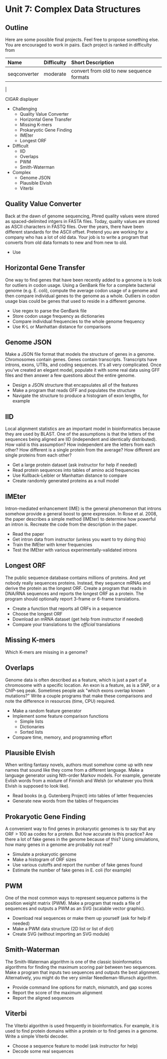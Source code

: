 Unit 7: Complex Data Structures
===============================

## Outline ##

Here are some possible final projects. Feel free to propose something else. You
are encouraged to work in pairs. Each project is ranked in difficulty from


| Name           | Difficulty | Short Description
|:---------------|:-----------|:---------------------------------------------
| seqconverter   | moderate   | convert from old to new sequence formats
|


CIGAR displayer

+ Challenging
	+ Quality Value Converter
	+ Horizontal Gene Transfer
	+ Missing K-mers
	+ Prokaryotic Gene Finding
	+ IMEter
	+ Longest ORF
+ Difficult
	+ IID
	+ Overlaps
	+ PWM
	+ Smith-Waterman
+ Complex
	+ Genome JSON
	+ Plausible Elvish
	+ Viterbi

## Quality Value Converter ##

Back at the dawn of genome sequencing, Phred quality values were stored as
spaced-delimited intgers in FASTA files. Today, quality values are stored as
ASCII characters in FASTQ files. Over the years, there have been different
standards for the ASCII offset. Pretend you are working for a company who has a
lot of old data. Your job is to write a program that converts from old data
formats to new and from new to old.

+ Use

## Horizontal Gene Transfer ##

One way to find genes that have been recently added to a genome is to look for
outliers in codon usage. Using a GenBank file for a complete bacterial genome
(e.g. E. coli), compute the average codon usage of a genome and then compare
individual genes to the genome as a whole. Outliers in codon usage bias could
be genes that used to reside in a different genome.

+ Use regex to parse the GenBank file
+ Store codon usage frequency as dictionaries
+ Compare individual frequencies to the whole genome frequency
+ Use K-L or Manhattan distance for comparisons

## Genome JSON ##

Make a JSON file format that models the structure of genes in a genome.
Chromosomes contain genes. Genes contain transcripts. Transcripts have introns,
exons, UTRs, and coding sequences. It's all very complicated. Once you've
created an elegant model, populate it with some real data using GFF files and
then answer a few questions about the entire genome.

+ Design a JSON structure that encapsulates all of the features
+ Make a program that reads GFF and populates the structure
+ Navigate the structure to produce a histogram of exon lengths, for example

## IID ##

Local alignment statistics are an important model in bioinformatics because
they are used by BLAST. One of the assumptions is that the letters of the
sequences being aligned are IID (independent and identically distributed). How
valid is this assumption? How independent are the letters from each other? How
different is a single protein from the average? How different are single
proteins from each other?

+ Get a large protein dataset (ask instructor for help if needed)
+ Read protein sequences into tables of amino acid frequencies
+ Use Kullback-Leibler or Manhattan distance to compare
+ Create randomly generated proteins as a null model

## IMEter ##

Intron-mediated enhancement (IME) is the general phenomenon that introns
somehow provide a general boost to gene expression. In Rose et al. 2008, the
paper describes a simple method (IMEter) to determine how powerful an intron
is. Recreate the code from the description in the paper.

+ Read the paper
+ Get intron data from instructor (unless you want to try doing this)
+ Train the IMEter with kmer frequencies
+ Test the IMEter with various experimentally-validated introns

## Longest ORF ##

The public sequence database contains millions of proteins. And yet nobody
really sequences proteins. Instead, they sequence mRNAs and derive the protein
as the longest ORF. Create a program that reads in DNA/RNA sequences and
reports the longest ORF as a protein. The program should optionally report
3-frame or 6-frame translations.

+ Create a function that reports all ORFs in a sequence
+ Choose the longest ORF
+ Download an mRNA dataset (get help from instructor if needed)
+ Compare your translations to the _official_ translations

## Missing K-mers ##

Which K-mers are missing in a genome?

## Overlaps ##

Genome data is often described as a feature, which is just a part of a
chromosome with a specific location. An exon is a feature, as is a SNP, or a
ChIP-seq peak. Sometimes people ask "which exons overlap known mutations?"
Write a couple programs that make these comparisons and note the difference in
resources (time, CPU) required.

+ Make a random feature generator
+ Implement some feature comparison functions
	+ Simple lists
	+ Dictionaries
	+ Sorted lists
+ Compare time, memory, and programming effort

## Plausible Elvish ##

When writing fantasy novels, authors must somehow come up with new names that
sound like they come from a different language. Make a language generator using
Nth-order Markov models. For example, generate Evlish words from a mixture of
Finnish and Welsh (or whatever you think Elvish is supposed to look like).

+ Read books (e.g. Gutenberg Project) into tables of letter frequencies
+ Generate new words from the tables of frequencies

## Prokaryotic Gene Finding ##

A convenient way to find genes in prokaryotic genomes is to say that any ORF >
100 aa codes for a protein. But how accurate is this practice? Are there a lot
of fake genes in the genome because of this? Using simulations, how many genes
in a genome are probably not real?

+ Simulate a prokaryotic genome
+ Make a histogram of ORF sizes
+ Use various cutoffs and report the number of fake genes found
+ Estimate the number of fake genes in E. coli (for example)

## PWM ##

One of the most common ways to represent sequence patterns is the position
weight matrix (PWM). Make a program that reads a file of sequences and outputs
a PWM as an SVG (scalable vector graphic).

+ Download real sequences or make them up yourself (ask for help if needed)
+ Make a PWM data structure (2D list or list of dict)
+ Create SVG (without importing an SVG module)

## Smith-Waterman ##

The Smith-Waterman algorithm is one of the classic bioinformatics algorithms
for finding the maximum scoring pair between two sequences. Make a program that
inputs two sequences and outputs the best alignment. Alternatively, you might
do the very similar Needleman-Wunsch algorithm.

+ Provide command line options for match, mismatch, and gap scores
+ Report the score of the maximum alignment
+ Report the aligned sequences

## Viterbi ##

The Viterbi algorithm is used frequently in bioinformatics. For example, it is
used to find protein domains within a protein or to find genes in a genome.
Write a simple Viterbi decoder.

+ Choose a sequence feature to model (ask instructor for help)
+ Decode some real sequences






